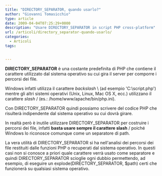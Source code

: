 ```yaml
---
title: "DIRECTORY_SEPARATOR, quando usarlo?"
author: "Giovanni Tomasicchio"
type: article
date: 2009-04-04T07:25:29+0000
description: "Usare DIRECTORY_SEPARATOR in script PHP cross-platform"
url: /articoli/directory_separator-quando-usarlo/
categories:
  - Articoli
tags:

  
---
```

**DIRECTORY\_SEPARATOR** è una costante predefinita di PHP che contiene il carattere utilizzato dal sistema operativo su cui gira il server per comporre i percorsi dei file.

Windows infatti utilizza il carattere *backslash* \\ (ad esempio 'C:\\script.php') mentre gli altri sistemi operativi (Unix, Linux, Mac OS X, ecc.) utilizzano il carattere *slash* / (es.: /home/www/apache/bin/php.ini).

Con DIRECTORY\_SEPARATOR quindi possiamo scrivere del codice PHP che risulterà indipendente dal sistema operativo su cui dovrà girare.

In realtà però è inutile utilizzare DIRECTORY\_SEPARATOR per costruire i percorsi dei file, infatti **basta usare sempre il carattere slash** / poiché Windows lo riconosce comunque come un separatore di path.

La vera utilità di DIRECTORY\_SEPARATOR si ha nell'analisi dei percorsi dei file restituiti dalle funzioni PHP o recuperati dal sistema operativo. In questi casi non si conosce a priori quale carattere verrà usato come separatore e quindi DIRECTORY\_SEPARATOR scioglie ogni dubbio permettendo, ad esempio, di eseguire un explode(DIRECTORY\_SEPARATOR, $path) certi che funzionerà su qualsiasi sistema operativo.